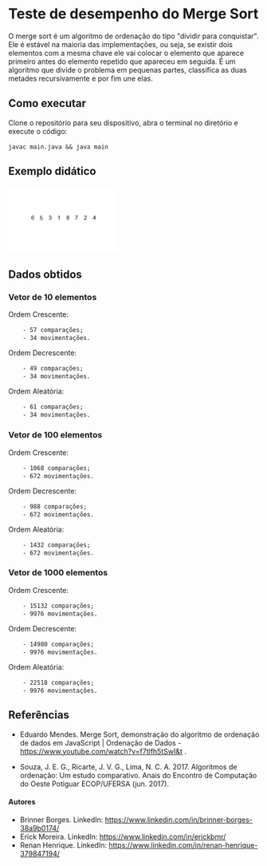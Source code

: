 # Teste de desempenho do Merge Sort

 O merge sort é um algoritmo de ordenação do tipo "dividir para conquistar". Ele é estável na maioria das implementações, ou seja, se existir dois elementos com a mesma chave ele vai colocar o elemento que aparece primeiro antes do elemento repetido que apareceu em seguida.
 É um algoritmo que divide o problema em pequenas partes, classifica as duas metades recursivamente e por fim une elas.

 ## Como executar
 
 Clone o repositório para seu dispositivo, abra o terminal no diretório e execute o código:
 
 ```
 javac main.java && java main
 ```
 
 ## Exemplo didático

 ![merge-gif](assets/mergeSort.gif)


## Dados obtidos

### Vetor de 10 elementos

Ordem Crescente: 

        - 57 comparações;
        - 34 movimentações.

Ordem Decrescente: 

        - 49 comparações;
        - 34 movimentações.

Ordem Aleatória: 

        - 61 comparações;
        - 34 movimentações.
        




### Vetor de 100 elementos

Ordem Crescente: 

        - 1068 comparações;
        - 672 movimentações.
        

Ordem Decrescente: 

        - 988 comparações;
        - 672 movimentações.

Ordem Aleatória: 

        - 1432 comparações;
        - 672 movimentações.




### Vetor de 1000 elementos

Ordem Crescente: 

        - 15132 comparações;
        - 9976 movimentações.

Ordem Decrescente: 

        - 14980 comparações;
        - 9976 movimentações.

Ordem Aleatória: 

        - 22518 comparações;
        - 9976 movimentações.

## Referências

* Eduardo Mendes. Merge Sort, demonstração do algoritmo de ordenação de dados em JavaScript | Ordenação de Dados - https://www.youtube.com/watch?v=f7tlfh5tSwI&t .

* Souza, J. E. G., Ricarte, J. V. G., Lima, N. C. A. 2017. Algoritmos de ordenação: Um estudo comparativo. Anais do Encontro de Computação do Oeste Potiguar ECOP/UFERSA (jun. 2017).


#### Autores

* Brinner Borges. LinkedIn: https://www.linkedin.com/in/brinner-borges-38a9b0174/
* Erick Moreira. LinkedIn: https://www.linkedin.com/in/erickbmr/
* Renan Henrique. LinkedIn: https://www.linkedin.com/in/renan-henrique-379847194/


    
